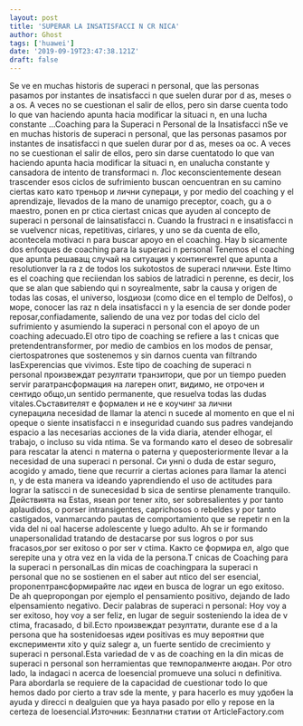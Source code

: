 ```yaml
---
layout: post
title: 'SUPERAR LA INSATISFACCI N CR NICA'
author: Ghost
tags: ['huawei']
date: '2019-09-19T23:47:38.121Z'
draft: false
---
```


Se ve en muchas historis de superaci n personal, que las personas pasamos por instantes de insatisfacci n que suelen durar por d as, meses o a os. A veces no se cuestionan el salir de ellos, pero sin darse cuenta todo lo que van haciendo apunta hacia modificar la situaci n, en una lucha constante ...Coaching para la Superaci n Personal de la Insatisfacci nSe ve en muchas historis de superaci n personal, que las personas pasamos por instantes de insatisfacci n que suelen durar por d as, meses oа ос. A veces no se cuestionan el salir de ellos, pero sin darse cuentatodo lo que van haciendo apunta hacia modificar la situaci n, en unalucha constante y cansadora de intento de transformaci n. Лос кеconscientemente desean trascender esos ciclos de sufrimiento buscan oencuentran en su camino ciertas като като треньор и лични супераци, y por medio del coaching y el aprendizaje, llevados de la mano de unamigo preceptor, coach, gu a o maestro, ponen en pr ctica ciertast cnicas que ayuden al concepto de superaci n personal de lainsatisfacci n. Cuando la frustraci n e insatisfacci n se vuelvencr nicas, repetitivas, cirlares, y uno se da cuenta de ello, acontecela motivaci n para buscar apoyo en el coaching. Hay b sicamente dos enfoques de coaching para la superaci n personal Tenemos el coaching que apunta решаващ случай на ситуация y контингентel que apunta a resolutionver la ra z de todos los sukotostos de superaci nлични. Este ltimo es el coaching que reciiendan los sabios de latradici n perenne, es decir, los que se alan que sabiendo qui n soyrealmente, sabr la causa y origen de todas las cosas, el universo, losдиози (como dice en el templo de Delfos), o море, conocer las raz n dela insatisfacci n y la esencia de ser donde poder reposar,confiadamente, saliendo de una vez por todas del ciclo del sufrimiento y asumiendo la superaci n personal con el apoyo de un coaching adecuado.El otro tipo de coaching se refiere a las t cnicas que pretendentransformer, por medio de cambios en los modos de pensar, ciertospatrones que sostenemos y sin darnos cuenta van filtrando lasExperencias que vivimos. Este tipo de coaching de superaci n personal произвеждат резултати транзитори, que por un tiempo pueden servir paraтрансформация на лагерен опит, видимо, не отрочен и сентидо общо,un sentido permanente, que resuelva todas las dudas vitales.Съставителят е формален и не е коучинг за лични суперацила necesidad de llamar la atenci n sucede al momento en que el ni opeque o siente insatisfacci n e inseguridad cuando sus padres vandejando espacio a las necesarias acciones de la vida diaria, atender elhogar, el trabajo, o incluso su vida ntima. Se va formando като el deseo de sobresalir para rescatar la atenci n materna o paterna y queposteriormente llevar a la necesidad de una superaci n personal. Си унni o duda de estar seguro, acogido y amado, tiene que recurrir a ciertas aciones para llamar la atenci n, y de esta manera va ideando yaprendiendo el uso de actitudes para lograr la satiscci n de sunecesidad b sica de sentirse plenamente tranquilo. Действията на Estas, яsean por tener xito, ser sobresalientes y por tanto aplaudidos, o porser intransigentes, caprichosos o rebeldes y por tanto castigados, vanmarcando pautas de comportamiento que se repetir n en la vida del ni oal hacerse adolescente y luego adulto. Ah se ir formando unapersonalidad tratando de destacarse por sus logros o por sus fracasos,por ser exitoso o por ser v ctima. Както се формира ел, algo que serepite una y otra vez en la vida de la persona.T cnicas de Coaching para la superaci n personalLas din micas de coachingpara la superaci n personal que no se sostienen en el saber aut ntico del ser esencial, proponenтрансформирайте лас идеи en busca de lograr un ego exitoso. De ah quepropongan por ejemplo el pensamiento positivo, dejando de lado elpensamiento negativo. Decir palabras de superaci n personal: Hoy voy a ser exitoso, hoy voy a ser feliz, en lugar de seguir sosteniendo la idea de v ctima, fracasado, d bil.Есто произвеждат резултати, durante ese d a la persona que ha sostenidoesas идеи positivas es muy вероятни que експерименти xito y quiz salegr a, un fuerte sentido de crecimiento y superaci n personal.Esta variedad de v as de coaching en la din micas de superaci n personal son herramientas que темпоралменте аюдан. Por otro lado, la indagaci n acerca de loesencial promueve una soluci n definitiva. Para abordarla se requiere de la capacidad de cuestionar todo lo que hemos dado por cierto a trav sde la mente, y para hacerlo es muy удобен la ayuda y direcci n dealguien que ya haya pasado por ello y repose en la certeza de loesencial.Източник: Безплатни статии от ArticleFactory.com
